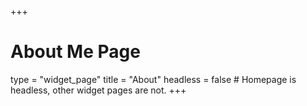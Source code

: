 +++
# About Me Page
type = "widget_page"
title = "About"
headless = false  # Homepage is headless, other widget pages are not.
+++
